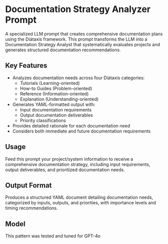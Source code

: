 # Documentation Strategy Analyzer Prompt

A specialized LLM prompt that creates comprehensive documentation plans using the Diátaxis framework. This prompt transforms the LLM into a Documentation Strategy Analyst that systematically evaluates projects and generates structured documentation recommendations.

## Key Features

- Analyzes documentation needs across four Diátaxis categories:
  - Tutorials (Learning-oriented)
  - How-to Guides (Problem-oriented)
  - Reference (Information-oriented)
  - Explanation (Understanding-oriented)
- Generates YAML-formatted output with:
  - Input documentation requirements
  - Output documentation deliverables
  - Priority classifications
- Provides detailed rationale for each documentation need
- Considers both immediate and future documentation requirements

## Usage

Feed this prompt your project/system information to receive a comprehensive documentation strategy, including input requirements, output deliverables, and prioritized documentation needs.

## Output Format

Produces a structured YAML document detailing documentation needs, categorized by inputs, outputs, and priorities, with importance levels and timing recommendations.

## Model

This pattern was tested and tuned for GPT-4o